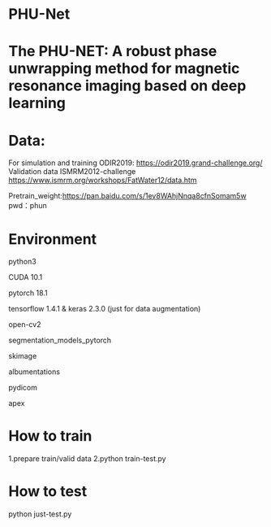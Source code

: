 # PHU-Net
# The PHU-NET: A robust phase unwrapping method for magnetic resonance imaging based on deep learning 

# Data:
For simulation and training ODIR2019: https://odir2019.grand-challenge.org/  
Validation data ISMRM2012-challenge https://www.ismrm.org/workshops/FatWater12/data.htm

Pretrain_weight:https://pan.baidu.com/s/1ev8WAhjNnqa8cfnSomam5w
pwd：phun 

# Environment
python3

CUDA 10.1

pytorch 18.1

tensorflow 1.4.1 & keras 2.3.0 (just for data augmentation)

open-cv2

segmentation_models_pytorch

skimage

albumentations

pydicom

apex

# How to train
1.prepare train/valid data
2.python train-test.py

# How to test
python just-test.py
